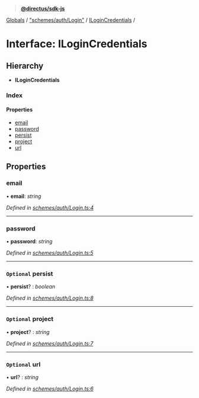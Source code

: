 > **[@directus/sdk-js](../README.md)**

[Globals](../README.md) / ["schemes/auth/Login"](../modules/_schemes_auth_login_.md) / [ILoginCredentials](_schemes_auth_login_.ilogincredentials.md) /

# Interface: ILoginCredentials

## Hierarchy

* **ILoginCredentials**

### Index

#### Properties

* [email](_schemes_auth_login_.ilogincredentials.md#email)
* [password](_schemes_auth_login_.ilogincredentials.md#password)
* [persist](_schemes_auth_login_.ilogincredentials.md#optional-persist)
* [project](_schemes_auth_login_.ilogincredentials.md#optional-project)
* [url](_schemes_auth_login_.ilogincredentials.md#optional-url)

## Properties

###  email

• **email**: *string*

*Defined in [schemes/auth/Login.ts:4](https://github.com/direcuts/sdk-js/tree/master/schemes/auth/Login.ts#L4)*

___

###  password

• **password**: *string*

*Defined in [schemes/auth/Login.ts:5](https://github.com/direcuts/sdk-js/tree/master/schemes/auth/Login.ts#L5)*

___

### `Optional` persist

• **persist**? : *boolean*

*Defined in [schemes/auth/Login.ts:8](https://github.com/direcuts/sdk-js/tree/master/schemes/auth/Login.ts#L8)*

___

### `Optional` project

• **project**? : *string*

*Defined in [schemes/auth/Login.ts:7](https://github.com/direcuts/sdk-js/tree/master/schemes/auth/Login.ts#L7)*

___

### `Optional` url

• **url**? : *string*

*Defined in [schemes/auth/Login.ts:6](https://github.com/direcuts/sdk-js/tree/master/schemes/auth/Login.ts#L6)*